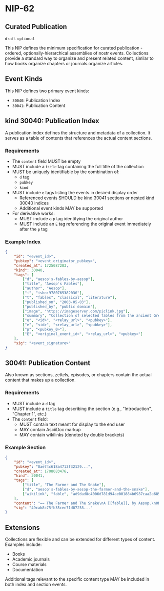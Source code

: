 NIP-62
======

Curated Publication
----------

`draft` `optional`

This NIP defines the minimum specification for curated publication - ordered, optionally-hierarchical assemblies of nostr events. Collections provide a standard way to organize and present related content, similar to how books organize chapters or journals organize articles.

## Event Kinds

This NIP defines two primary event kinds:

- `30040`: Publication Index
- `30041`: Publication Content

## kind 30040: Publication Index

A publication index defines the structure and metadata of a collection. It serves as a table of contents that references the actual content sections.

### Requirements

- The `content` field MUST be empty
- MUST include a `title` tag containing the full title of the collection
- MUST be uniquely identifiable by the combination of:
  - `d` tag
  - `pubkey`
  - `kind`
- MUST include `e` tags listing the events in desired display order
  - Referenced events SHOULD be kind 30041 sections or nested kind 30040 indices
  - Additional event kinds MAY be supported
- For derivative works:
  - MUST include a `p` tag identifying the original author
  - MUST include an `E` tag referencing the original event immediately after the `p` tag

### Example Index

```json
{
    "id": "<event_id>",
    "pubkey": "<event_originator_pubkey>",
    "created_at": 1725087283,
    "kind": 30040,
    "tags": [
        ["d", "aesop's-fables-by-aesop"],
        ["title", "Aesop's Fables"],
        ["author", "Aesop"],
        ["i", "isbn:9780765382030"],
        ["t", "fables", "classical", "literature"],
        ["published_on", "2003-05-03"],
        ["published_by", "public domain"],
        ["image", "https://imageserver.com/piclink.jpg"],
        ["summary", "Collection of selected fables from the ancient Greek philosopher, known as Aesop."],
        ["e", "<id>", "<relay_url>", "<pubkey>"],
        ["e", "<id>", "<relay_url>", "<pubkey>"],
        ["p", "<pubkey_0>"],
        ["E", "<original_event_id>", "<relay_url>", "<pubkey>"]
    ],
    "sig": "<event_signature>"
}
```

## 30041: Publication Content

Also known as sections, zettels, episodes, or chapters contain the actual content that makes up a collection.

### Requirements

- MUST include a `d` tag
- MUST include a `title` tag describing the section (e.g., "Introduction", "Chapter 1", etc.)
- The `content` field:
  - MUST contain text meant for display to the end user
  - MAY contain AsciiDoc markup
  - MAY contain wikilinks (denoted by double brackets)

### Example Section

```json
{
    "id": "<event_id>",
    "pubkey": "8ae74c618a4713f32129...",
    "created_at": 1708083476,
    "kind": 30041,
    "tags": [
        ["title", "The Farmer and The Snake"],
        ["d", "aesop's-fables-by-aesop-the-farmer-and-the-snake"],
        ["wikilink", "fable", "ad9dad8c4006d781d94ae001884b6987caa2a6852f3f43a571ca6838d0ced3af", "wss://thecitadel.nostr1.com"]
    ],
    "content": "== The Farmer and The Snake\nA [[fable]], by Aesop.\nONE WINTER a Farmer found a Snake stiff and frozen with cold. He had compassion on it, and taking it up, placed it in his bosom. The Snake was quickly revived by the warmth, and resuming its natural instincts, bit its benefactor, inflicting on him a mortal wound. 'Oh,' cried the Farmer with his last breath, 'I am rightly served for pitying a scoundrel.'\nThe greatest kindness will not bind the ungrateful.",
    "sig": "49cab8c75fb35cec71d07258..."
}
```

## Extensions

Collections are flexible and can be extended for different types of content. Examples include:

- Books
- Academic journals
- Course materials
- Documentation

Additional tags relevant to the specific content type MAY be included in both index and section events.
